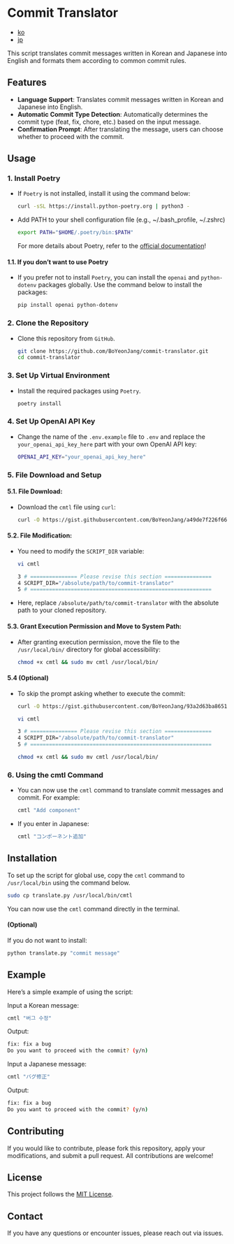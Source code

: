 # Commit Translator

- [ko](docs/README_ko.md)
- [jp](docs/README_jp.md)

This script translates commit messages written in Korean and Japanese into English and formats them according to common commit rules.

## Features
- **Language Support**: Translates commit messages written in Korean and Japanese into English.
- **Automatic Commit Type Detection**: Automatically determines the commit type (feat, fix, chore, etc.) based on the input message.
- **Confirmation Prompt**: After translating the message, users can choose whether to proceed with the commit.

## Usage
### 1. Install Poetry

- If `Poetry` is not installed, install it using the command below:

    ```bash
    curl -sSL https://install.python-poetry.org | python3 -
    ```

- Add PATH to your shell configuration file (e.g., ~/.bash_profile, ~/.zshrc)

    ```bash
    export PATH="$HOME/.poetry/bin:$PATH"
    ```

    For more details about Poetry, refer to the [official documentation](https://python-poetry.org/docs/)!

#### 1.1. If you don’t want to use Poetry

- If you prefer not to install `Poetry`, you can install the `openai` and `python-dotenv` packages globally. Use the command below to install the packages:

    ```bash
    pip install openai python-dotenv
    ```

### 2. Clone the Repository

- Clone this repository from `GitHub`.

    ```bash
    git clone https://github.com/BoYeonJang/commit-translator.git
    cd commit-translator
    ```

### 3. Set Up Virtual Environment

- Install the required packages using `Poetry`.

    ```bash
    poetry install
    ```

### 4. Set Up OpenAI API Key

- Change the name of the `.env.example` file to `.env` and replace the `your_openai_api_key_here` part with your own OpenAI API key:

    ```bash
    OPENAI_API_KEY="your_openai_api_key_here"
    ```

### 5. File Download and Setup
#### 5.1. File Download:

- Download the `cmtl` file using `curl`:

    ```bash
    curl -O https://gist.githubusercontent.com/BoYeonJang/a49de7f226f668a0cb1185fc808f42cf/raw/6638adae14589273e095cfab270db04c00793489/cmtl
    ```

#### 5.2. File Modification:

- You need to modify the `SCRIPT_DIR` variable:

    ```bash
    vi cmtl
    ```

    ```bash
    3 # =============== Please revise this section ===============
    4 SCRIPT_DIR="/absolute/path/to/commit-translator"
    5 # ==========================================================
    ```

- Here, replace `/absolute/path/to/commit-translator` with the absolute path to your cloned repository.

#### 5.3. Grant Execution Permission and Move to System Path:

- After granting execution permission, move the file to the `/usr/local/bin/` directory for global accessibility:

    ```bash
    chmod +x cmtl && sudo mv cmtl /usr/local/bin/
    ```

#### 5.4 (Optional)

- To skip the prompt asking whether to execute the commit:

    ```bash
    curl -O https://gist.githubusercontent.com/BoYeonJang/93a2d63ba8651a992f3e05e5475e91de/raw/a081a14d87981d9d3b46c667a27f5c565d628c9f/cmtl
    ```

    ```bash
    vi cmtl
    ```

    ```bash
    3 # =============== Please revise this section ===============
    4 SCRIPT_DIR="/absolute/path/to/commit-translator"
    5 # ==========================================================
    ```

    ```bash
    chmod +x cmtl && sudo mv cmtl /usr/local/bin/
    ```

### 6. Using the cmtl Command

- You can now use the `cmtl` command to translate commit messages and commit. For example:

    ```bash
    cmtl "Add component"
    ```

- If you enter in Japanese:

    ```bash
    cmtl "コンポーネント追加"
    ```

## Installation
To set up the script for global use, copy the `cmtl` command to `/usr/local/bin` using the command below.

```bash
sudo cp translate.py /usr/local/bin/cmtl
```
You can now use the `cmtl` command directly in the terminal.

#### (Optional)
If you do not want to install:

```bash
python translate.py "commit message"
```

## Example
Here’s a simple example of using the script:

Input a Korean message:
```bash
cmtl "버그 수정"
```

Output:
```bash
fix: fix a bug
Do you want to proceed with the commit? (y/n)
```

Input a Japanese message:
```bash
cmtl "バグ修正"
```
Output:
```bash
fix: fix a bug
Do you want to proceed with the commit? (y/n)
```

## Contributing
If you would like to contribute, please fork this repository, apply your modifications, and submit a pull request. All contributions are welcome!

## License
This project follows the [MIT License](https://mit-license.org/).

## Contact
If you have any questions or encounter issues, please reach out via issues.